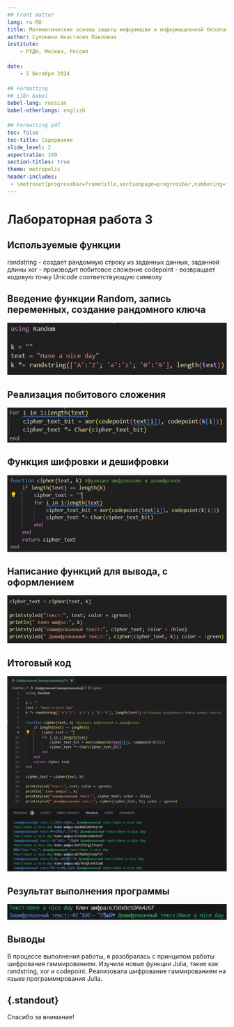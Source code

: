 ```yaml
---
## Front matter
lang: ru-RU
title: Математические основы защиты информации и информационной безопасности
author: Супонина Анастасия Павловна
institute: 
    - РУДН, Москва, Россия

date: 
    - 5 Октября 2024

## Formatting
## i18n babel
babel-lang: russian
babel-otherlangs: english

## Formatting pdf
toc: false
toc-title: Содержание
slide_level: 2
aspectratio: 169
section-titles: true
theme: metropolis
header-includes:
 - \metroset{progressbar=frametitle,sectionpage=progressbar,numbering=fraction}
---
```


# Лабораторная работа 3

## Используемые функции
randstring - создает рандомную строку из заданных данных, заданной длины
xor - производит побитовое сложение
codepoint - возвращает кодовую точку Unicode соответствующую символу

## Введение функции Random, запись переменных, создание рандомного ключа

!['Введение функции и запись переменных'](Photo\code1.JPG)

## Реализация побитового сложения

!['Создание цикла for с побитовым сложением'](Photo\code3.JPG)

## Функция шифровки и дешифровки

!['Функция шифровки и дешифровки'](Photo\code2.JPG)

## Написание функций для вывода, с оформлением

!['Вывод переменных'](Photo\code4.JPG)

## Итоговый код

!['Итоговый код'](Photo\code.JPG)

## Результат выполнения программы

!['Результат выполнения программы'](Photo\code5.JPG)

## Выводы

В процессе выполнения работы, я разобралась с принципом работы шифрования гаммированием. Изучила новые функции Julia, такие как randstring, xor и codepoint. Реализовала шифрование гаммированием на языке программирования Julia.

## {.standout}

Спасибо за внимание!
